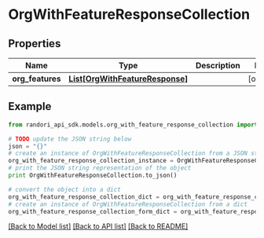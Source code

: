 # OrgWithFeatureResponseCollection


## Properties

Name | Type | Description | Notes
------------ | ------------- | ------------- | -------------
**org_features** | [**List[OrgWithFeatureResponse]**](OrgWithFeatureResponse.md) |  | [optional] 

## Example

```python
from randori_api_sdk.models.org_with_feature_response_collection import OrgWithFeatureResponseCollection

# TODO update the JSON string below
json = "{}"
# create an instance of OrgWithFeatureResponseCollection from a JSON string
org_with_feature_response_collection_instance = OrgWithFeatureResponseCollection.from_json(json)
# print the JSON string representation of the object
print OrgWithFeatureResponseCollection.to_json()

# convert the object into a dict
org_with_feature_response_collection_dict = org_with_feature_response_collection_instance.to_dict()
# create an instance of OrgWithFeatureResponseCollection from a dict
org_with_feature_response_collection_form_dict = org_with_feature_response_collection.from_dict(org_with_feature_response_collection_dict)
```
[[Back to Model list]](../README.md#documentation-for-models) [[Back to API list]](../README.md#documentation-for-api-endpoints) [[Back to README]](../README.md)


